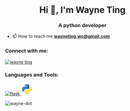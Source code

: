 <h1 align="center">Hi 👋, I'm Wayne Ting</h1>
<h3 align="center">A python developer</h3>

- 📫 How to reach me **wayneting.wc@gmail.com**

<h3 align="left">Connect with me:</h3>
<p align="left">
<a href="https://linkedin.com/in/wayne ting" target="blank"><img align="center" src="https://raw.githubusercontent.com/rahuldkjain/github-profile-readme-generator/master/src/images/icons/Social/linked-in-alt.svg" alt="wayne ting" height="30" width="40" /></a>
</p>

<h3 align="left">Languages and Tools:</h3>
<p align="left"> <a href="https://flask.palletsprojects.com/" target="_blank" rel="noreferrer"> <img src="https://www.vectorlogo.zone/logos/pocoo_flask/pocoo_flask-icon.svg" alt="flask" width="40" height="40"/> </a> <a href="https://www.python.org" target="_blank" rel="noreferrer"> <img src="https://raw.githubusercontent.com/devicons/devicon/master/icons/python/python-original.svg" alt="python" width="40" height="40"/> </a> </p>

<p><img align="center" src="https://github-readme-stats.vercel.app/api/top-langs?username=wayne-dot&show_icons=true&locale=en&layout=compact" alt="wayne-dot" /></p>

